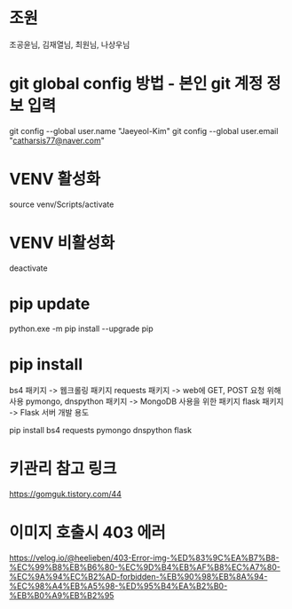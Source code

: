 # 조원
조공윤님, 김재열님, 최원님, 나상우님

# git global config 방법 - 본인 git 계정 정보 입력
git config --global user.name "Jaeyeol-Kim"
git config --global user.email "catharsis77@naver.com"

# VENV 활성화
source venv/Scripts/activate

# VENV 비활성화
deactivate

# pip update
python.exe -m pip install --upgrade pip

# pip install
bs4 패키지 -> 웹크롤링 패키지
requests 패키지 -> web에 GET, POST 요청 위해 사용
pymongo, dnspython 패키지 -> MongoDB 사용을 위한 패키지
flask 패키지 -> Flask 서버 개발 용도

pip install bs4 requests pymongo dnspython flask

# 키관리 참고 링크
https://gomguk.tistory.com/44

# 이미지 호출시 403 에러
https://velog.io/@heelieben/403-Error-img-%ED%83%9C%EA%B7%B8-%EC%99%B8%EB%B6%80-%EC%9D%B4%EB%AF%B8%EC%A7%80-%EC%9A%94%EC%B2%AD-forbidden-%EB%90%98%EB%8A%94-%EC%98%A4%EB%A5%98-%ED%95%B4%EA%B2%B0-%EB%B0%A9%EB%B2%95